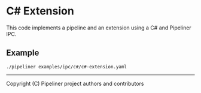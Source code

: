 # C# Extension

This code implements a pipeline and an extension using a C# and Pipeliner IPC.

## Example

```shell
./pipeliner examples/ipc/c#/c#-extension.yaml
```

---

Copyright (C) Pipeliner project authors and contributors